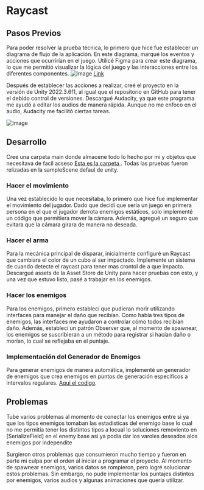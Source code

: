 # Raycast

## Pasos Previos
Para poder resolver la prueba técnica, lo primero que hice fue establecer un diagrama de flujo de la aplicación. En este diagrama, marqué los eventos y acciones que ocurrirían en el juego. Utilicé Figma para crear este diagrama, lo que me permitió visualizar la lógica del juego y las interacciones entre los diferentes componentes.
![image](https://github.com/juananre/Raycast/assets/78058130/a1424294-fa72-4228-b655-6be12dd571f8)
[Link](https://www.figma.com/board/yO0NkcI7O3A5GBBeS12qzz/Untitled?node-id=0-1&t=gzlzwY5I4KZ81hPw-1)

Después de establecer las acciones a realizar, creé el proyecto en la versión de Unity 2022.3.6f1, al igual que el repositorio en GitHub para tener el debido control de versiones. Descargué Audacity, ya que este programa me ayudó a editar los audios de manera rápida. Aunque no me enfoco en el audio, Audacity me facilitó ciertas tareas.


![image](https://github.com/juananre/Raycast/assets/78058130/ce7ec67f-6df0-4bf2-abe2-7f756c92f2bc)


## Desarrollo
Cree una carpeta main donde almacene todo lo hecho por mi y objetos que necesitava de facil acseso [Esta es la carpeta ](PruebaTecnica/Assets/_Main). Todas las pruebas fueron relizadas en la sampleScene defaul de unity.

### Hacer el movimiento 
Una vez establecido lo que necesitaba, lo primero que hice fue implementar el movimiento del jugador. Dado que decidí que sería un juego en primera persona en el que el jugador derrota enemigos estáticos, solo implementé un código que permitiera mover la cámara. Además, agregué un seguro que evitara que la cámara girara de manera no deseada.

### Hacer el arma
Para la mecánica principal de disparar, inicialmente configuré un Raycast que cambiara el color de un cubo al ser impactado. Implemente un sistema de cuando detecte el raycast para tener mas crontol de a que impacto. Descargué assets de la Asset Store de Unity para hacer pruebas con esto, y una vez que estuvo listo, pasé a trabajar en los enemigos.

### Hacer los enemigos
Para los enemigos, primero establecí que pudieran morir utilizando interfaces para manejar el daño que recibían. Como había tres tipos de enemigos, las interfaces me ayudaron a controlar cómo todos recibían daño. Además, establecí un patrón Observer que, al momento de spawnear, los enemigos se suscribieran a un método para registrar si hacían daño o morían, lo cual se reflejaba en el puntaje.

### Implementación del Generador de Enemigos
Para generar enemigos de manera automática, implementé un generador de enemigos que crea enemigos en puntos de generación específicos a intervalos regulares.
[Aqui el codigo](PruebaTecnica/Assets/_Main/Scripts/Generator_Enemy.cs).

## Problemas
Tube varios problemas al momento de conectar los enemigos entre si ya que los tipos enemigos tomaban las estadisticas del enemigo base lo cual no me permitia tener los distintos tipos a locual lo soluciones removiento en [SerializeField] en el enemy base asi ya podia dar los varoles deseados alos enemigos por independite

Surgieron otros problemas que consumieron mucho tiempo y fueron en parte mi culpa por el orden al iniciar a programar el proyecto. Al momento de spawnear enemigos, varios datos se rompieron, pero logré solucionar estos problemas. Sin embargo, no pude implementar los puntajes distintos por enemigos, varios audios y algunas animaciones que quería utilizar.
